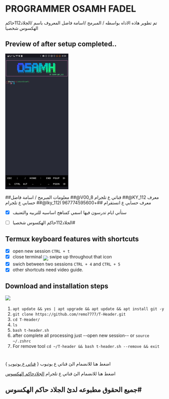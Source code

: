 # PROGRAMMER OSAMH FADEL
تم تطوير هاذه الاداه بواسطه / المبرمج /اسامة فاضل
المعروف باسم /الجلاد112حاكم الهكسوس شخصيا
## Preview of after setup completed..
<img src="git/Screenshot_20240119-163414_Termux.jpg" width="200" hight="220">

##معلومات المبرمج / اسامة فاضل 
##@V00_8 قناتي ع تلجرام 
##@KY_112 معرف حسابي ع تلجرام
##@lky_112l معرف حسابي ع انستقرام 
##+967774595600 


- [x] ستأتي ايام تدرسون فيها اسمي كمناهج اساسيه للتربيه والتعنيف
- [ ] الجلاد112حاكم الهكسوس شخصيا# 


## Termux keyboard features with shortcuts

- [x] open new session `CTRL + t`
- [x] close terminal <sub><sub><img src="https://raw.githubusercontent.com/google/material-design-icons/master/symbols/web/keyboard/materialsymbolsoutlined/keyboard_20px.svg"></sub></sub> swipe up throughout that icon
- [x] swich between two sessions `CTRL + 4` and `CTRL + 5`
- [x] other shortcuts need video guide.

## Download and installation steps
<img src="https://user-images.githubusercontent.com/28594846/42721978-6b90278c-8761-11e8-97f2-eca4f86e837f.jpeg" width="200" hight="220">


1. `apt update && yes | apt upgrade && apt update && apt install git -y`
2. `git clone https://github.com/remo7777/T-Header.git`
3. `cd T-Header/`
4. `ls`
5. `bash t-header.sh`
6. after complete all processing just --open new session-- or `source ~/.zshrc`
7. For remove tool `cd ~/T-header && bash t-header.sh --remove && exit`
#
اضغط هنا للانضمام الئ قناتي ع يوتيوب { [قناتي ع يوتيوب](https://www.youtube.com/@l._?si=uhq8H7rcSgQY5pUV) }

اضغط هنا للانضمام الئ قناتي ع تلجرام [الجلادحاكم الهكسوس 
](https://t.me/V00_8)
## جميع الحقوق مطبوعه لدئ الجلاد حاكم الهكسوس#
